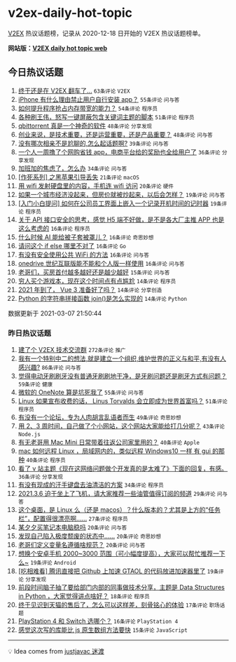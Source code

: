 # v2ex-daily-hot-topic

[V2EX](https://www.v2ex.com/) 热议话题榜，记录从 2020-12-18 日开始的 V2EX 热议话题榜单。

**网站版：[V2EX daily hot topic web](https://boojack.github.io/v2ex-daily-hot-topic-web/)**

## 今日热议话题

<!-- TODAY BEGIN -->

1. [终于还是在 V2EX 翻车了...](https://www.v2ex.com/t/759231) `63条评论` `V2EX`
1. [iPhone 有什么理由禁止用户自行安装 app？](https://www.v2ex.com/t/759265) `55条评论` `问与答`
1. [如何提升程序抢占内存带宽的能力？](https://www.v2ex.com/t/759249) `54条评论` `程序员`
1. [各种刷王伟，怒写一键屏蔽包含关键词主题的脚本](https://www.v2ex.com/t/759214) `51条评论` `程序员`
1. [qbittorrent 真是一个神奇的软件](https://www.v2ex.com/t/759201) `48条评论` `分享发现`
1. [创业来说，是技术重要，还是运营重要，还是产品重要？](https://www.v2ex.com/t/759203) `48条评论` `问与答`
1. [没有哪次相亲不是尬聊的,怎么起话题啊?](https://www.v2ex.com/t/759224) `39条评论` `问与答`
1. [一个人一周撸了个网购省钱 app，电商平台给的奖励也全给用户了](https://www.v2ex.com/t/759277) `36条评论` `分享发现`
1. [加班加的焦虑了，怎么办](https://www.v2ex.com/t/759206) `34条评论` `问与答`
1. [[作死系列] 之黑苹果引导丢失](https://www.v2ex.com/t/759305) `21条评论` `macOS`
1. [用 wifi 发射硬盘里的内容，手机连 wifi 访问](https://www.v2ex.com/t/759313) `20条评论` `硬件`
1. [如果一个城市经济没起来，但房价就被炒起来，以后会怎样？](https://www.v2ex.com/t/759353) `19条评论` `问与答`
1. [[入门小白提问] 如何在公司员工界面上嵌入一个记录开机时间的记时器](https://www.v2ex.com/t/759340) `19条评论` `程序员`
1. [关于 API 接口安全的思考，感觉 H5 端不好做，是不是各大厂主推 APP 也是这么考虑的](https://www.v2ex.com/t/759398) `16条评论` `程序员`
1. [什么时候 AI 能给被子套被罩儿？](https://www.v2ex.com/t/759369) `16条评论` `奇思妙想`
1. [请问这个 if else 哪里不对了](https://www.v2ex.com/t/759301) `16条评论` `Go`
1. [有没有安全使用公共 WiFi 的方法](https://www.v2ex.com/t/759222) `16条评论` `问与答`
1. [onedrive 世纪互联版能不能和个人版一样使用](https://www.v2ex.com/t/759199) `16条评论` `问与答`
1. [老哥们，买房首付越多越好还是越少越好](https://www.v2ex.com/t/759306) `15条评论` `问与答`
1. [穷人买个游戏本，现在这个时间点有点尴尬](https://www.v2ex.com/t/759384) `14条评论` `程序员`
1. [2021 年到了， Vue 3 准备好了吗？](https://www.v2ex.com/t/759374) `14条评论` `分享创造`
1. [Python 的字符串拼接函数 join()是怎么实现的](https://www.v2ex.com/t/759325) `14条评论` `Python`

数据更新于 2021-03-07 21:50:44

<!-- TODAY END -->

### 昨日热议话题

<!-- YESTERDAY BEGIN -->

1. [建了个 V2EX 技术交流群](https://www.v2ex.com/t/759056) `272条评论` `推广`
1. [我有一个特别中二的想法,就是建立一个组织,维护世界的正义与和平,有没有人感兴趣?](https://www.v2ex.com/t/759092) `86条评论` `问与答`
1. [觉得电动牙刷刷牙没有普通牙刷刷地干净，是牙刷问题还是刷牙方式有问题？](https://www.v2ex.com/t/758986) `59条评论` `健康`
1. [微软的 OneNote 算是坑死我了](https://www.v2ex.com/t/759157) `55条评论` `问与答`
1. [Linux 如果宣布收费的话， Linus Torvalds 会立即成为世界首富吗？](https://www.v2ex.com/t/759028) `51条评论` `程序员`
1. [有没有一个论坛，专为人肉胡言乱语者而生](https://www.v2ex.com/t/758991) `49条评论` `奇思妙想`
1. [用 2、3 周时间，自己做了个小网站，这个网站大家能给打几分呢？](https://www.v2ex.com/t/759079) `43条评论` `Node.js`
1. [有无老哥用 Mac Mini 日常带着往返公司家里用的？](https://www.v2ex.com/t/759007) `40条评论` `Apple`
1. [mac 如何远程 Linux ，局域网内的，类似远程 Windows10 一样 有 gui 的那种](https://www.v2ex.com/t/759026) `40条评论` `程序员`
1. [看了 v 站主题《现在这网络问题做个开发真的是太难了》下面的回复，有感。](https://www.v2ex.com/t/759165) `36条评论` `分享发现`
1. [有没有现成的汗手键盘去油清洁的方案](https://www.v2ex.com/t/758985) `34条评论` `程序员`
1. [2021.3.6 迫于坐上了飞机，请大家推荐一些油管值得订阅的频道](https://www.v2ex.com/t/758988) `29条评论` `问与答`
1. [这个桌面，是 Linux 么（还是 macos）？什么版本的？尤其是上方的“任务栏”，配置得很漂亮啊......](https://www.v2ex.com/t/759084) `27条评论` `程序员`
1. [某夕夕买笔记本电脑稳吗](https://www.v2ex.com/t/759077) `20条评论` `问与答`
1. [发现自己陷入极度颓废的状态中……](https://www.v2ex.com/t/759059) `20条评论` `奇思妙想`
1. [老哥们定义变量名遵循啥规范？](https://www.v2ex.com/t/759019) `20条评论` `问与答`
1. [想换个安卓手机 2000~3000 范围（可小幅度提高），大家可以帮忙推荐一下么~](https://www.v2ex.com/t/759142) `19条评论` `Android`
1. [[吃相难看] 腾讯直接把 Github 上加速 GTAOL 的代码放进加速器里了](https://www.v2ex.com/t/759043) `19条评论` `分享发现`
1. [前段时间脑子抽了要给部门内部的同事做技术分享，主题是 Data Structures in Python ，大家觉得讲点啥好？](https://www.v2ex.com/t/759090) `18条评论` `程序员`
1. [终于见识到天猫的售后了，怎么可以这样差，刻骨铭心的体验](https://www.v2ex.com/t/759095) `17条评论` `职场话题`
1. [PlayStation 4 和 Switch 选哪个？](https://www.v2ex.com/t/759086) `16条评论` `PlayStation 4`
1. [感觉这次写的库能比 js 原生数组方法要快](https://www.v2ex.com/t/759081) `15条评论` `JavaScript`

<!-- YESTERDAY END -->

---

💡 Idea comes from [justjavac 迷渡](https://github.com/justjavac/)
